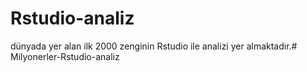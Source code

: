 # Rstudio-analiz
dünyada yer alan ilk 2000 zenginin Rstudio ile analizi yer almaktadır.# Milyonerler-Rstudio-analiz
